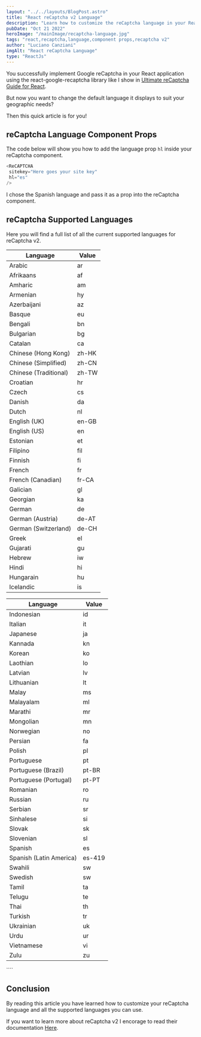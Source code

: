 ```yaml
---
layout: "../../layouts/BlogPost.astro"
title: "React reCaptcha v2 Language"
description: "Learn how to customize the reCaptcha language in your React application. By passing props, you will have your reCaptcha in the language you want."
pubDate: "Oct 21 2022"
heroImage: "/mainImage/recaptcha-language.jpg"
tags: "react,recaptcha,language,component props,recaptcha v2"
author: "Luciano Canziani"
imgAlt: "React reCaptcha Language"
type: "ReactJs"
---
```


You successfully implement Google reCaptcha in your React application using the react-google-recaptcha library like I show in <a href="https://www.operationdev.com/blog/the-ultimate-guide-of-recaptcha-v2-in-react/" target=”_blank”>Ultimate reCaptcha Guide for React</a>.

But now you want to change the default language it displays to suit your geographic needs?

Then this quick article is for you!

## reCaptcha Language Component Props

The code below will show you how to add the language prop `hl` inside your reCaptcha component.

```js
<ReCAPTCHA 
 sitekey="Here goes your site key" 
 hl="es" 
/>
```

I chose the Spanish language and pass it as a prop into the reCaptcha component.

## reCaptcha Supported Languages

Here you will find a full list of all the current supported languages for reCaptcha v2.

<div class="d-flex-2-col">

| Language              | Value |
| --------------------- | ----- |
| Arabic                | ar    |
| Afrikaans             | af    |
| Amharic               | am    |
| Armenian              | hy    |
| Azerbaijani           | az    |
| Basque                | eu    |
| Bengali               | bn    |
| Bulgarian             | bg    |
| Catalan               | ca    |
| Chinese (Hong Kong)   | zh-HK |
| Chinese (Simplified)  | zh-CN |
| Chinese (Traditional) | zh-TW |
| Croatian              | hr    |
| Czech                 | cs    |
| Danish                | da    |
| Dutch                 | nl    |
| English (UK)          | en-GB |
| English (US)          | en    |
| Estonian              | et    |
| Filipino              | fil   |
| Finnish               | fi    |
| French                | fr    |
| French (Canadian)     | fr-CA |
| Galician              | gl    |
| Georgian              | ka    |
| German                | de    |
| German (Austria)      | de-AT |
| German (Switzerland)  | de-CH |
| Greek                 | el    |
| Gujarati              | gu    |
| Hebrew                | iw    |
| Hindi                 | hi    |
| Hungarain             | hu    |
| Icelandic             | is    |

| Language                | Value  |
| ----------------------- | ------ |
| Indonesian              | id     |
| Italian                 | it     |
| Japanese                | ja     |
| Kannada                 | kn     |
| Korean                  | ko     |
| Laothian                | lo     |
| Latvian                 | lv     |
| Lithuanian              | lt     |
| Malay                   | ms     |
| Malayalam               | ml     |
| Marathi                 | mr     |
| Mongolian               | mn     |
| Norwegian               | no     |
| Persian                 | fa     |
| Polish                  | pl     |
| Portuguese              | pt     |
| Portuguese (Brazil)     | pt-BR  |
| Portuguese (Portugal)   | pt-PT  |
| Romanian                | ro     |
| Russian                 | ru     |
| Serbian                 | sr     |
| Sinhalese               | si     |
| Slovak                  | sk     |
| Slovenian               | sl     |
| Spanish                 | es     |
| Spanish (Latin America) | es-419 |
| Swahili                 | sw     |
| Swedish                 | sw     |
| Tamil                   | ta     |
| Telugu                  | te     |
| Thai                    | th     |
| Turkish                 | tr     |
| Ukrainian               | uk     |
| Urdu                    | ur     |
| Vietnamese              | vi     |
| Zulu                    | zu     |

</div>
````

## Conclusion

By reading this article you have learned how to customize your reCaptcha language and all the supported languages you can use.

If you want to learn more about reCaptcha v2 I encorage to read their documentation <a href="https://www.operationdev.com/blog/the-ultimate-guide-of-recaptcha-v2-in-react/" target=”_blank”>Here</a>.